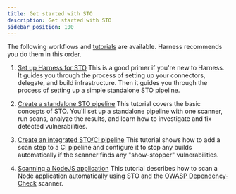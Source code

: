 ```yaml
---
title: Get started with STO
description: Get started with STO
sidebar_position: 100
---
```



The following workflows and [tutorials](/tutorials/orchestrate-security-tests) are available. Harness recommends you do them in this order. 

  1. [Set up Harness for STO](/docs/security-testing-orchestration/onboard-sto/set-up-harness-for-sto) This is a good primer if you're new to Harness. It guides you through the process of setting up your connectors, delegate, and build infrastructure. Then it guides you through the process of setting up a simple standalone STO pipeline. 
   
  2. [Create a standalone STO pipeline](/tutorials/security-tests/standalone-pipeline) This tutorial covers the basic concepts of STO. You'll set up a standalone pipeline with one scanner, run scans, analyze the results, and learn how to investigate and fix detected vulnerabilities.

  3. [Create an integrated STO/CI pipeline](/tutorials/security-tests/cicd-integrated-pipeline) This tutorial shows how to add a scan step to a CI pipeline and configure it to stop any builds automatically if the scanner finds any "show-stopper" vulnerabilities.

  4. [Scanning a NodeJS application](/tutorials/security-tests/nodejs-owasp) This tutorial describes how to scan a Node application automatically using STO and the [OWASP Dependency-Check](https://owasp.org/www-project-dependency-check/) scanner.